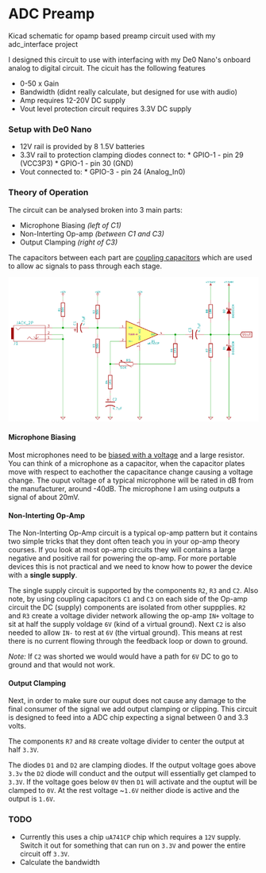 # ADC Preamp
Kicad schematic for opamp based preamp circuit used with my adc_interface project

I designed this circuit to use with interfacing with my De0 Nano's onboard analog to digital circuit. The cicuit has the following features
   * 0-50 x Gain
   * Bandwidth (didnt really calculate, but designed for use with audio)
   * Amp requires 12-20V DC supply
   * Vout level protection circuit requires 3.3V DC supply

### Setup with De0 Nano

   * 12V rail is provided by 8 1.5V batteries
   * 3.3V rail to protection clamping diodes connect to:
    * GPIO-1 - pin 29 (VCC3P3) 
    * GPIO-1 - pin 30 (GND)
   * Vout connected to:
    * GPIO-3 - pin 24 (Analog_In0)

### Theory of Operation

The circuit can be analysed broken into 3 main parts:
   * Microphone Biasing *(left of C1)*
   * Non-Interting Op-amp *(between C1 and C3)*
   * Output Clamping *(right of C3)*

The capacitors between each part are [coupling capacitors](http://www.learningaboutelectronics.com/Articles/What-is-a-coupling-capacitor) which are used to allow ac signals to pass through each stage. 

![Preamp Schematic](https://raw.githubusercontent.com/stffrdhrn/adc_preamp/master/README/preamp.png)

#### Microphone Biasing
Most microphones need to be [biased with a voltage](http://www.epanorama.net/circuits/microphone_powering.html) and a large resistor. You can think of a microphone as a capacitor, when the capacitor plates move with respect to eachother the capacitance change causing a voltage change. The ouput voltage of a typical microphone will be rated in dB from the manufacturer, around -40dB.  The microphone I am using outputs a signal of about 20mV. 

#### Non-Interting Op-Amp 
The Non-Interting Op-Amp circuit is a typical op-amp pattern but it contains two simple tricks that they dont often teach you in your op-amp theory courses.  If you look at most op-amp circuits they will contains a large negative and positive rail for powering the op-amp.  For more portable devices this is not practical and we need to know how to power the device with a **single supply**. 

The single supply circuit is supported by the components `R2`, `R3` and `C2`.  Also note, by using coupling capacitors `C1` and `C3` on each side of the Op-amp circuit the DC (supply) components are isolated from other suppplies.  `R2` and `R3` create a voltage divider network allowing the op-amp `IN+` voltage to sit at half the supply voldage `6V` (kind of a virtual ground).  Next `C2` is also needed to allow `IN-` to rest at `6V` (the virtual ground). This means at rest there is no current flowing through the feedback loop or down to ground.  

*Note:* If `C2` was shorted we would would have a path for `6V` DC to go to ground and that would not work. 

#### Output Clamping
Next, in order to make sure our ouput does not cause any damage to the final consumer of the signal we add output clamping or clipping.   This circuit is designed to feed into a ADC chip expecting a signal between 0 and 3.3 volts. 

The components `R7` and `R8` create voltage divider to center the output at half `3.3V`. 

The diodes `D1` and `D2` are clamping diodes.  If the output voltage goes above `3.3v` the `D2` diode will conduct and the output will essentially get clamped to `3.3V`.  If the voltage goes below `0V` then `D1` will activate and the ouptut will be clamped to `0V`.  At the rest voltage ~`1.6V` neither diode is active and the output is `1.6V`. 

### TODO
 * Currently this uses a chip `uA741CP` chip which requires a `12V` supply.  Switch it out for something that can run on `3.3V` and power the entire circuit off `3.3V`. 
 * Calculate the bandwidth
